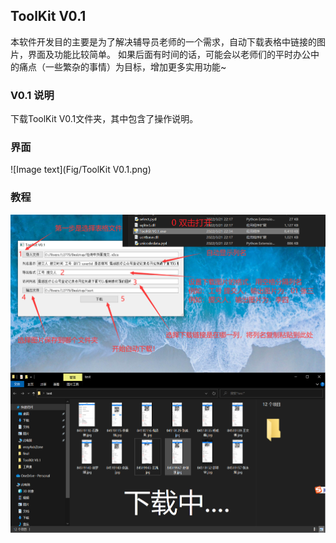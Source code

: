 ## ToolKit V0.1
本软件开发目的主要是为了解决辅导员老师的一个需求，自动下载表格中链接的图片，界面及功能比较简单。
如果后面有时间的话，可能会以老师们的平时办公中的痛点（一些繁杂的事情）为目标，增加更多实用功能~
### V0.1 说明
下载ToolKit V0.1文件夹，其中包含了操作说明。
### 界面
![Image text](Fig/ToolKit V0.1.png) 
### 教程
![Image text](https://github.com/Smile-but-say-nothing/ToolKit/blob/master/Fig/ToolKit%20V0.1-%E6%95%99%E7%A8%8B.png) 
 
